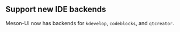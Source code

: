 ## Support new IDE backends

Meson-UI now has backends for `kdevelop`, `codeblocks`, and `qtcreator`.
